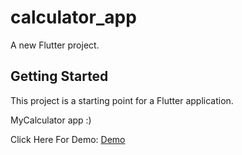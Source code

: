 # calculator_app

A new Flutter project.

## Getting Started

This project is a starting point for a Flutter application.

MyCalculator app :)

Click Here For Demo: [Demo]([URL](https://drive.google.com/drive/folders/16d6i8wTiiuh47sKyXk2ygeaENTO9nvRy?usp=drive_link))

